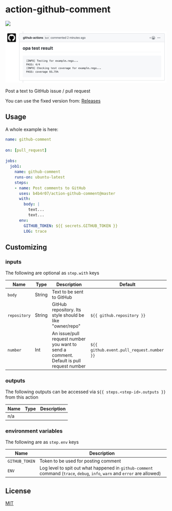 action-github-comment
=====================

[![](https://github.com/b4b4r07/action-github-comment/workflows/release/badge.svg)](https://github.com/b4b4r07/action-github-comment/releases)

![](demo.png)

Post a text to GitHub issue / pull request

You can use the fixed version from: [Releases](https://github.com/b4b4r07/action-github-comment/releases/latest)

## Usage

A whole example is here:

```yaml
name: github-comment

on: [pull_request]

jobs:
  job1:
    name: github-comment
    runs-on: ubuntu-latest
    steps:
    - name: Post comments to GitHub
      uses: b4b4r07/action-github-comment@master
      with:
        body: |
          text...
          text...
      env:
        GITHUB_TOKEN: ${{ secrets.GITHUB_TOKEN }}
        LOG: trace
```

## Customizing

### inputs

The following are optional as `step.with` keys

| Name       | Type   | Description                                                       | Default |
| ---------- | ------ | ----------------------------------------------------------------- | ------- |
| `body`     | String | Text to be sent to GitHub |      |
| `repository` | String | GitHub repository. Its style should be like "owner/repo" | `${{ github.repository }}` |
| `number` | Int | An issue/pull request number you want to send a comment. Default is pull request number | `${{ github.event.pull_request.number }}` |

### outputs

The following outputs can be accessed via `${{ steps.<step-id>.outputs }}` from this action

| Name | Type | Description |
| ---- | ---- | ----------- |
| n/a  |      |             |

### environment variables

The following are as `step.env` keys

| Name           | Description                                                  |
| -------------- | ------------------------------------------------------------ |
| `GITHUB_TOKEN` | Token to be used for posting comment                         |
| `ENV`          | Log level to spit out what happened in `github-comment` command (`trace`, `debug`, `info`, `warn` and `error` are allowed) |

## License

[MIT](https://b4b4r07.mit-license.org/)
